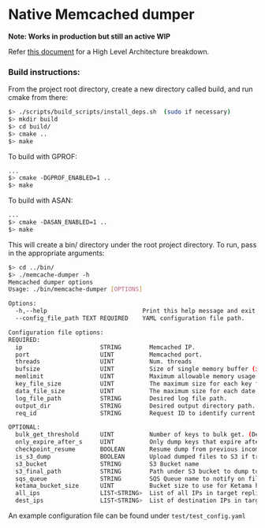 # Native Memcached dumper

**Note: Works in production but still an active WIP**

Refer [this document](./docs/architecture.md) for a High Level Architecture breakdown.

### Build instructions:

From the project root directory, create a new directory called build, and run cmake from there:
```bash
$> ./scripts/build_scripts/install_deps.sh  (sudo if necessary)
$> mkdir build
$> cd build/
$> cmake ..
$> make
```

To build with GPROF:
```bash
...
$> cmake -DGPROF_ENABLED=1 ..
$> make
```

To build with ASAN:
```bash
...
$> cmake -DASAN_ENABLED=1 ..
$> make
```

This will create a bin/ directory under the root project directory. To run, pass in the appropriate arguments:
```bash
$> cd ../bin/
$> ./memcache-dumper -h
Memcached dumper options
Usage: ./bin/memcache-dumper [OPTIONS]

Options:
  -h,--help                           Print this help message and exit
  --config_file_path TEXT REQUIRED    YAML configuration file path.
```
```bash
Configuration file options:
REQUIRED:
  ip                      STRING        Memcached IP.
  port                    UINT          Memcached port.
  threads                 UINT          Num. threads
  bufsize                 UINT          Size of single memory buffer (in bytes).
  memlimit                UINT          Maximum allowable memory usage (in bytes).
  key_file_size           UINT          The maximum size for each key file (in bytes).
  data_file_size          UINT          The maximum size for each date file (in bytes).
  log_file_path           STRING        Desired log file path.
  output_dir              STRING        Desired output directory path.
  req_id                  STRING        Request ID to identify current run

OPTIONAL:
  bulk_get_threshold      UINT          Number of keys to bulk get. (Default = 30)
  only_expire_after_s     UINT          Only dump keys that expire after these many seconds. (Default = 0)
  checkpoint_resume       BOOLEAN       Resume dump from previous incomplete run. (Default = false)
  is_s3_dump              BOOLEAN       Upload dumped files to S3 if true. (Default = false)
  s3_bucket               STRING        S3 Bucket name
  s3_final_path           STRING        Path under S3 bucket to dump to
  sqs_queue               STRING        SQS Queue name to notify on file upload
  ketama_bucket_size      UINT          Bucket size to use for Ketama hashing
  all_ips                 LIST<STRING>  List of all IPs in target replica as strings
  dest_ips                LIST<STRING>  List of destination IPs in target replica

```
An example configuration file can be found under `test/test_config.yaml`
